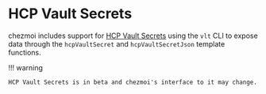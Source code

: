 # HCP Vault Secrets

chezmoi includes support for [HCP Vault
Secrets](https://developer.hashicorp.com/hcp/docs/vault-secrets) using the `vlt`
CLI to expose data through the `hcpVaultSecret` and `hcpVaultSecretJson`
template functions.

!!! warning

    HCP Vault Secrets is in beta and chezmoi's interface to it may change.
